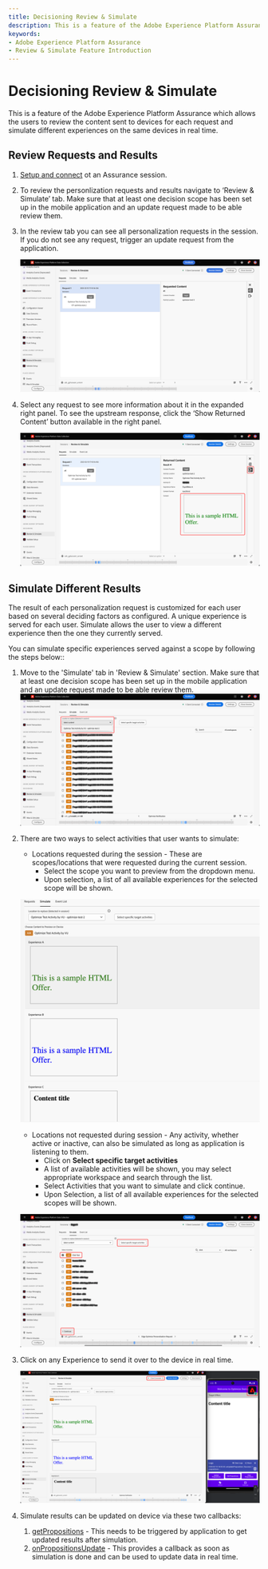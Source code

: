 ```yaml
---
title: Decisioning Review & Simulate
description: This is a feature of the Adobe Experience Platform Assurance which allows the users to review the content sent to devices for each request and simulate different experiences on the same devices in real time.
keywords:
- Adobe Experience Platform Assurance
- Review & Simulate Feature Introduction
---
```


# Decisioning Review & Simulate

This is a feature of the Adobe Experience Platform Assurance which allows the users to review the content sent to devices for each request and simulate different experiences on the same devices in real time.

## Review Requests and Results

1. [Setup and connect](./assurance-for-decisioning.md) ot an Assurance session.
2. To review the personlization requests and results navigate to ‘Review & Simulate’ tab.
   Make sure that at least one decision scope has been set up in the mobile application and an update request made to be able review them. 

3. In the review tab you can see all personalization requests in the session. If you do not see any request, trigger an update request from the application.

   ![](./assets/review-simulate/assurance-review-tab.png)

4. Select any request to see more information about it in the expanded right panel. To see the upstream response, click the ‘Show Returned Content’ button available in the right panel. 

   ![](./assets/review-simulate/assurance-result-preview.png)


## Simulate Different Results

The result of each personalization request is customized for each user based on several deciding factors as configured. A unique experience is served for each user. Simulate allows the user to view a different experience then the one they currently served.

You can simulate specific experiences served against a scope by following the steps below::

1. Move to the 'Simulate' tab in 'Review & Simulate' section.
   Make sure that at least one decision scope has been set up in the mobile application and an update request made to be able review them. 
   ![](./assets/review-simulate/assurance-simulate-tab.png)

2. There are two ways to select activities that user wants to simulate:
   * Locations requested during the session - These are scopes/locations that were requested during the current session. 
      * Select the scope you want to preview from the dropdown menu. 
      * Upon selection, a list of all available experiences for the selected scope will be shown. 
      
   ![](./assets/review-simulate/assurance-simulate-options.png)

   * Locations not requested during session - Any activity, whether active or inactive, can also be simulated as long as application is listening to them.
      * Click on **Select specific target activities**
      * A list of available activities will be shown, you may select appropriate workspace and search through the list.
      * Select Activities that you want to simulate and click continue. 
      * Upon Selection, a list of all available experiences for the selected scopes will be shown.
   
   ![](./assets/review-simulate/assurance-simulate-specific.png)

3. Click on any Experience to send it over to the device in real time. 

   ![](./assets/review-simulate/assurance-simulate-device.png)

4. Simulate results can be updated on device via these two callbacks:
   1. [getPropositions](https://developer.adobe.com/client-sdks/edge/adobe-journey-optimizer-decisioning/api-reference/#getpropositions) - This needs to be triggered by application to get updated results after simulation.
   2. [onPropositionsUpdate](https://developer.adobe.com/client-sdks/edge/adobe-journey-optimizer-decisioning/api-reference/#onpropositionsupdate) - This provides a callback as soon as simulation is done and can be used to update data in real time.
